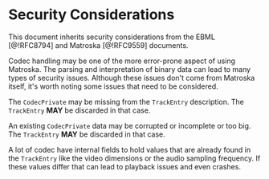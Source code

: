 # Security Considerations

This document inherits security considerations from the EBML [@!RFC8794] and Matroska [@!RFC9559] documents.

Codec handling may be one of the more error-prone aspect of using Matroska.
The parsing and interpretation of binary data can lead to many types of security issues.
Although these issues don't come from Matroska itself, it's worth noting some issues that need to be considered.

The `CodecPrivate` may be missing from the `TrackEntry` description. The `TrackEntry` **MAY** be discarded in that case.

An existing `CodecPrivate` data may be corrupted or incomplete or too big. The `TrackEntry` **MAY** be discarded in that case.

A lot of codec have internal fields to hold values that are already found in the `TrackEntry`
like the video dimensions or the audio sampling frequency.
If these values differ that can lead to playback issues and even crashes.

